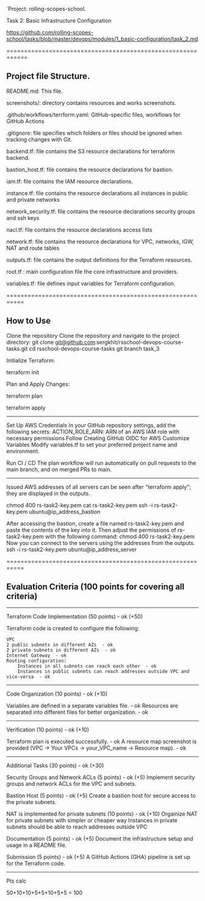 `Project: rolling-scopes-school. 

Task 2: Basic Infrastructure Configuration

https://github.com/rolling-scopes-school/tasks/blob/master/devops/modules/1_basic-configuration/task_2.md

============================================================


## Project file Structure.

README.md:    This file.

screenshots/: directory contains resources and works screenshots.

.github/workflows/terrform.yaml: GitHub-specific files,  workflows for GitHub Actions

.gitignore:   file specifies which folders or files should be ignored when tracking changes with Git.

backend.tf:   file contains the S3 resource declarations for terraform backend.

bastion_host.tf: file contains the resource declarations for bastion.

iam.tf:      file contains the IAM resource declarations.

instance.tf: file contains the resource declarations all instances in public and private networks

network_security.tf: file contains the resource declarations security groups and ssh keys

nacl.tf: file contains the resource declarations access lists

network.tf: file contains the resource declarations for VPC, networks, IGW, NAT and route tables

outputs.tf:  file contains the output definitions for the Terraform resources.

root.tf : main configuration file the core infrastructure and providers.

variables.tf: file defines input variables for Terraform configuration.


===========================================================

## How to Use

Clone the repository Clone the repository and navigate to the project directory:
git clone git@github.com:sergkhit/rsschool-devops-course-tasks.git
cd rsschool-devops-course-tasks
git branch task_3

Initialize Terraform:

terraform init

Plan and Apply Changes:

terraform plan

terraform apply

-------------------------------

Set Up AWS Credentials In your GitHub repository settings, add the following secrets:
ACTION_ROLE_ARN: ARN of an AWS IAM role with necessary permissions Follow Creating GitHub OIDC for AWS
Customize Variables Modify variables.tf to set your preferred project name and environment. 

Run CI / CD The plan workflow will run automatically on pull requests to the main branch, and on merged PRs to main.

-------------------------------
Issued AWS addresses of all servers can be seen after "terraform apply"; they are displayed in the outputs.

chmod 400 rs-task2-key.pem
cat rs-task2-key.pem
ssh -i rs-task2-key.pem ubuntu@ip_address_bastion

After accessing the bastion, create a file named rs-task2-key.pem and paste the contents of the key into it. 
Then adjust the permissions of rs-task2-key.pem with the following command: chmod 400 rs-task2-key.pem 
Now you can connect to the servers using the addresses from the outputs.
ssh -i rs-task2-key.pem ubuntu@ip_address_server

===========================================================

## Evaluation Criteria (100 points for covering all criteria)

------------------------------

Terraform Code Implementation (50 points) - ok (+50) 

Terraform code is created to configure the following:

    VPC
    2 public subnets in different AZs  - ok
    2 private subnets in different AZs  - ok
    Internet Gateway  - ok
    Routing configuration:
        Instances in all subnets can reach each other  - ok
        Instances in public subnets can reach addresses outside VPC and vice-versa  - ok

------------------------------

Code Organization (10 points) - ok (+10) 

Variables are defined in a separate variables file.   - ok
Resources are separated into different files for better organization.   - ok

------------------------------

Verification (10 points) - ok (+10) 

Terraform plan is executed successfully. - ok
A resource map screenshot is provided (VPC -> Your VPCs -> your_VPC_name -> Resource map). - ok

------------------------------

Additional Tasks (30 points) - ok (+30) 

Security Groups and Network ACLs (5 points) - ok (+5) 
    Implement security groups and network ACLs for the VPC and subnets.

Bastion Host (5 points) - ok (+5) 
    Create a bastion host for secure access to the private subnets.

NAT is implemented for private subnets (10 points) - ok (+10)
    Orgainize NAT for private subnets with simpler or cheaper way
    Instances in private subnets should be able to reach addresses outside VPC

Documentation (5 points) - ok (+5)
    Document the infrastructure setup and usage in a README file.

Submission (5 points) - ok (+5)
    A GitHub Actions (GHA) pipeline is set up for the Terraform code.

-----------------------------
Pts calc
 
 50+10+10+5+5+10+5+5 = 100
